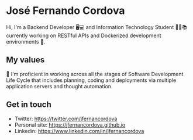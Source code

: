 # José Fernando Cordova
Hi, I'm a Backend Developer 🖥️💻 and Information Technology Student 🧑‍🎓📚 currently working on RESTful APIs and Dockerized development environments 🙌.
 
## My values
🌟 I'm proficient in working across all the stages of Software Development Life Cycle that includes planning, coding and deployments via multiple application servers and thought automation.

## Get in touch
- Twitter: https://twitter.com/jfernancordova
- Personal site: https://jfernancordova.github.io
- Linkedin: https://www.linkedin.com/in/jfernancordova
